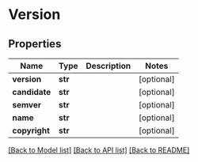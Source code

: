# Version

## Properties
Name | Type | Description | Notes
------------ | ------------- | ------------- | -------------
**version** | **str** |  | [optional] 
**candidate** | **str** |  | [optional] 
**semver** | **str** |  | [optional] 
**name** | **str** |  | [optional] 
**copyright** | **str** |  | [optional] 

[[Back to Model list]](../README.md#documentation-for-models) [[Back to API list]](../README.md#documentation-for-api-endpoints) [[Back to README]](../README.md)



